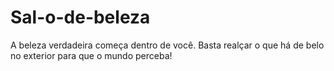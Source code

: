 # Sal-o-de-beleza
A beleza verdadeira começa dentro de você. Basta realçar o que há de belo no exterior para que o mundo perceba! 
